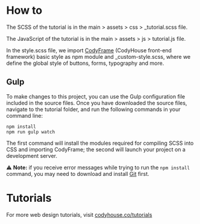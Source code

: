 # How to

The SCSS of the tutorial is in the main > assets > css > _tutorial.scss file.

The JavaScript of the tutorial is in the main > assets > js > tutorial.js file.

In the style.scss file, we import [CodyFrame](https://codyhouse.co/ds/docs/framework) (CodyHouse front-end framework) basic style as npm module and _custom-style.scss, where we define the global style of buttons, forms, typography and more.

## Gulp
To make changes to this project, you can use the Gulp configuration file included in the source files. Once you have downloaded the source files, navigate to the tutorial folder, and run the following commands in your command line:

```
npm install
npm run gulp watch
```

The first command will install the modules required for compiling SCSS into CSS and importing CodyFrame; the second will launch your project on a development server.

⚠️ **Note:** if you receive error messages while trying to run the `npm install` command, you may need to download and install [Git](https://git-scm.com) first.

# Tutorials

For more web design tutorials, visit [codyhouse.co/tutorials](https://codyhouse.co/tutorials)